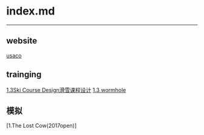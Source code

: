 # index.md

---

## website
[usaco](http://www.usaco.org/index.php)
## trainging
[1.3Ski Course Design滑雪课程设计](trainging/1.3SkiCourseDesign滑雪课程设计.md)
[1.3 wormhole](trainging/wormhole.md)
## 模拟
[1.The Lost Cow(2017open)]